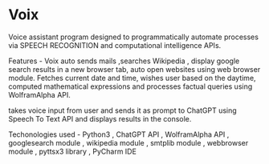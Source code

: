 # Voix
<p>Voice assistant program designed to programmatically automate processes via SPEECH RECOGNITION and computational intelligence APIs.</p>
<p>Features - Voix auto sends mails ,searches Wikipedia , display google search results in a new browser tab, auto open websites using web browser module. Fetches current date and time, wishes user based on the daytime, computed mathematical expressions and processes factual queries using WolframAlpha API.</p>
<p>takes voice input from user and sends it as prompt to ChatGPT using Speech To Text API and displays results in the console.</p>
<p>Techonologies used - Python3 , ChatGPT API , WolframAlpha API , googlesearch module , wikipedia module , smtplib module , webbrowser module , pyttsx3 library , PyCharm IDE</p>

